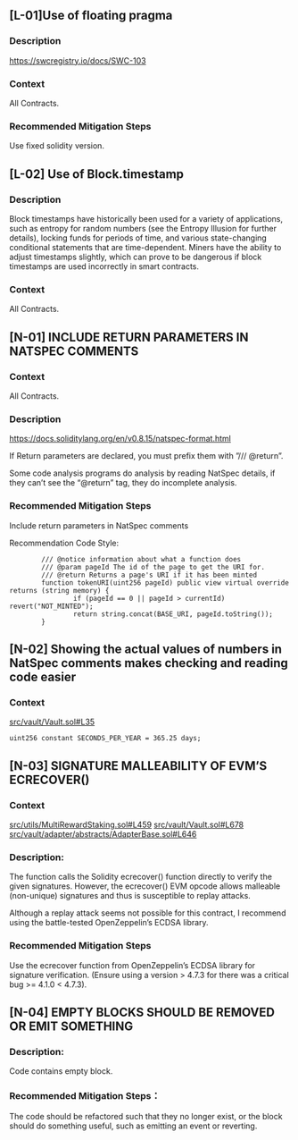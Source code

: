 ## [L-01]Use of floating pragma 
### Description
https://swcregistry.io/docs/SWC-103

### Context
All Contracts.


### Recommended Mitigation Steps
Use fixed solidity version.


## [L-02] Use of Block.timestamp
### Description
Block timestamps have historically been used for a variety of applications, such as entropy for random numbers (see the Entropy Illusion for further details), locking funds for periods of time, and various state-changing conditional statements that are time-dependent. Miners have the ability to adjust timestamps slightly, which can prove to be dangerous if block timestamps are used incorrectly in smart contracts.
### Context
All Contracts.

## [N-01] INCLUDE RETURN PARAMETERS IN NATSPEC COMMENTS
### Context
All Contracts.

### Description

https://docs.soliditylang.org/en/v0.8.15/natspec-format.html

If Return parameters are declared, you must prefix them with ”/// @return”.

Some code analysis programs do analysis by reading NatSpec details, if they can’t see the “@return” tag, they do incomplete analysis.

### Recommended Mitigation Steps
Include return parameters in NatSpec comments

Recommendation Code Style:
```
		/// @notice information about what a function does
		/// @param pageId The id of the page to get the URI for.
		/// @return Returns a page's URI if it has been minted 
		function tokenURI(uint256 pageId) public view virtual override returns (string memory) {
				if (pageId == 0 || pageId > currentId) revert("NOT_MINTED");
				return string.concat(BASE_URI, pageId.toString());
		}
```

## [N-02] Showing the actual values of numbers in NatSpec comments makes checking and reading code easier

### Context
[src/vault/Vault.sol#L35](https://github.com/code-423n4/2023-01-popcorn/blob/main/src/vault/Vault.sol#L35
)
```solidity=
uint256 constant SECONDS_PER_YEAR = 365.25 days;
```

## [N-03] SIGNATURE MALLEABILITY OF EVM’S ECRECOVER()

### Context
[src/utils/MultiRewardStaking.sol#L459](https://github.com/code-423n4/2023-01-popcorn/blob/main/src/utils/MultiRewardStaking.sol#L459)
[src/vault/Vault.sol#L678](https://github.com/code-423n4/2023-01-popcorn/blob/main/src/vault/Vault.sol)
[src/vault/adapter/abstracts/AdapterBase.sol#L646](https://github.com/code-423n4/2023-01-popcorn/blob/main/src/vault/adapter/abstracts/AdapterBase.sol#L646)

### Description: 
The function calls the Solidity ecrecover() function directly to verify the given signatures. However, the ecrecover() EVM opcode allows malleable (non-unique) signatures and thus is susceptible to replay attacks.

Although a replay attack seems not possible for this contract, I recommend using the battle-tested OpenZeppelin’s ECDSA library.

### Recommended Mitigation Steps
Use the ecrecover function from OpenZeppelin’s ECDSA library for signature verification. (Ensure using a version > 4.7.3 for there was a critical bug >= 4.1.0 < 4.7.3).

## [N-04] EMPTY BLOCKS SHOULD BE REMOVED OR EMIT SOMETHING

### Description: 
Code contains empty block.

### Recommended Mitigation Steps：
The code should be refactored such that they no longer exist, or the block should do something useful, such as emitting an event or reverting.